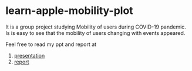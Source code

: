 # learn-apple-mobility-plot

It is a group project studying Mobility of users during COVID-19 pandemic. Is is easy to see that the mobility of users changing with events appeared.

Feel free to read my ppt and report at
1. [presentation](https://github.com/singhst/learn-apple-mobility-plot/blob/main/_presentation.pdf)
2. [report](https://github.com/singhst/learn-apple-mobility-plot/blob/main/_Report.pdf)

